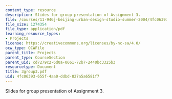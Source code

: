 ```yaml
---
content_type: resource
description: Slides for group presentation of Assignment 3.
file: /courses/11-946j-beijing-urban-design-studio-summer-2004/4fc06393655f4aa0ddbd827a5a6581f7_3group3.pdf
file_size: 1274354
file_type: application/pdf
learning_resource_types:
- Projects
license: https://creativecommons.org/licenses/by-nc-sa/4.0/
ocw_type: OCWFile
parent_title: Projects
parent_type: CourseSection
parent_uid: cd7279c2-6d0a-0661-72b7-2440bc3325b3
resourcetype: Document
title: 3group3.pdf
uid: 4fc06393-655f-4aa0-ddbd-827a5a6581f7
---
```

Slides for group presentation of Assignment 3.